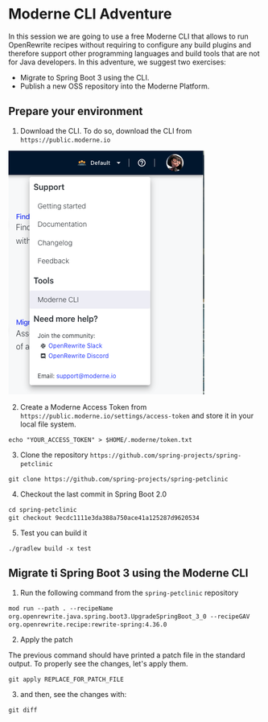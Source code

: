 # Moderne CLI Adventure

In this session we are going to use a free Moderne CLI that allows to 
run OpenRewrite recipes without requiring to configure any build plugins
and therefore support other programming languages and build tools that 
are not for Java developers. In this adventure, we suggest two exercises:

- Migrate to Spring Boot 3 using the CLI.
- Publish a new OSS repository into the Moderne Platform. 

## Prepare your environment

1. Download the CLI. To do so, download the CLI from `https://public.moderne.io`

![context menu](assets/cli-download.png)

2. Create a Moderne Access Token from `https://public.moderne.io/settings/access-token`
and store it in your local file system.

```
echo "YOUR_ACCESS_TOKEN" > $HOME/.moderne/token.txt
```

3. Clone the repository `https://github.com/spring-projects/spring-petclinic`

```
git clone https://github.com/spring-projects/spring-petclinic
```

4. Checkout the last commit in Spring Boot 2.0
   
```
cd spring-petclinic
git checkout 9ecdc1111e3da388a750ace41a125287d9620534
```
5. Test you can build it

```
./gradlew build -x test
```

## Migrate ti Spring Boot 3 using the Moderne CLI

1. Run the following command from the `spring-petclinic` repository

```
mod run --path . --recipeName org.openrewrite.java.spring.boot3.UpgradeSpringBoot_3_0 --recipeGAV org.openrewrite.recipe:rewrite-spring:4.36.0
```

2. Apply the patch

The previous command should have printed a patch file in the standard output. To properly see the changes, let's apply them.

```
git apply REPLACE_FOR_PATCH_FILE 
```

3. and then, see the changes with:

```
git diff
```


